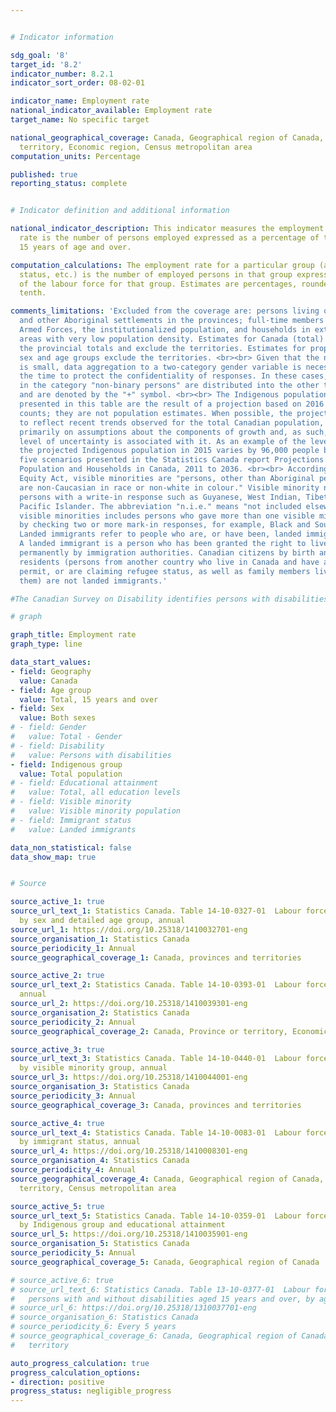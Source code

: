 ```yaml
---


# Indicator information

sdg_goal: '8'
target_id: '8.2'
indicator_number: 8.2.1
indicator_sort_order: 08-02-01

indicator_name: Employment rate
national_indicator_available: Employment rate
target_name: No specific target

national_geographical_coverage: Canada, Geographical region of Canada, Province or
  territory, Economic region, Census metropolitan area
computation_units: Percentage

published: true
reporting_status: complete


# Indicator definition and additional information

national_indicator_description: This indicator measures the employment rate. The employment
  rate is the number of persons employed expressed as a percentage of the population
  15 years of age and over.

computation_calculations: The employment rate for a particular group (age, sex, marital
  status, etc.) is the number of employed persons in that group expressed as a percentage
  of the labour force for that group. Estimates are percentages, rounded to the nearest
  tenth.

comments_limitations: 'Excluded from the coverage are: persons living on reserves
  and other Aboriginal settlements in the provinces; full-time members of the Canadian
  Armed Forces, the institutionalized population, and households in extremely remote
  areas with very low population density. Estimates for Canada (total) are a sum of
  the provincial totals and exclude the territories. Estimates for proportions by
  sex and age groups exclude the territories. <br><br> Given that the non-binary population
  is small, data aggregation to a two-category gender variable is necessary most of
  the time to protect the confidentiality of responses. In these cases, individuals
  in the category "non-binary persons" are distributed into the other two gender categories
  and are denoted by the "+" symbol. <br><br> The Indigenous population estimates
  presented in this table are the result of a projection based on 2016 population
  counts; they are not population estimates. When possible, the projection was calibrated
  to reflect recent trends observed for the total Canadian population, but it relies
  primarily on assumptions about the components of growth and, as such, a certain
  level of uncertainty is associated with it. As an example of the level of uncertainty,
  the projected Indigenous population in 2015 varies by 96,000 people between the
  five scenarios presented in the Statistics Canada report Projections of the Aboriginal
  Population and Households in Canada, 2011 to 2036. <br><br> According to the Employment
  Equity Act, visible minorities are "persons, other than Aboriginal peoples, who
  are non-Caucasian in race or non-white in colour." Visible minority n.i.e includes
  persons with a write-in response such as Guyanese, West Indian, Tibetan, Polynesian,
  Pacific Islander. The abbreviation "n.i.e." means "not included elsewhere". Multiple
  visible minorities includes persons who gave more than one visible minority group
  by checking two or more mark-in responses, for example, Black and South Asian. <br><br>
  Landed immigrants refer to people who are, or have been, landed immigrants in Canada.
  A landed immigrant is a person who has been granted the right to live in Canada
  permanently by immigration authorities. Canadian citizens by birth and non-permanent
  residents (persons from another country who live in Canada and have a work or study
  permit, or are claiming refugee status, as well as family members living here with
  them) are not landed immigrants.'

#The Canadian Survey on Disability identifies persons with disabilities using the Disability Screening Questions (DSQ),  which are based on the social model of disability. The DSQ first measure the degree to which difficulties are experienced across 10 domains of functioning, then ask how often daily activities are limited by these difficulties. Only persons who report a limitation in their day-to-day activities are identified as having a disability. <br><br> 

# graph

graph_title: Employment rate
graph_type: line

data_start_values:
- field: Geography
  value: Canada
- field: Age group
  value: Total, 15 years and over
- field: Sex
  value: Both sexes
# - field: Gender
#   value: Total - Gender
# - field: Disability
#   value: Persons with disabilities
- field: Indigenous group
  value: Total population
# - field: Educational attainment
#   value: Total, all education levels
# - field: Visible minority
#   value: Visible minority population
# - field: Immigrant status
#   value: Landed immigrants

data_non_statistical: false
data_show_map: true


# Source

source_active_1: true
source_url_text_1: Statistics Canada. Table 14-10-0327-01  Labour force characteristics
  by sex and detailed age group, annual
source_url_1: https://doi.org/10.25318/1410032701-eng
source_organisation_1: Statistics Canada
source_periodicity_1: Annual
source_geographical_coverage_1: Canada, provinces and territories

source_active_2: true
source_url_text_2: Statistics Canada. Table 14-10-0393-01  Labour force characteristics,
  annual
source_url_2: https://doi.org/10.25318/1410039301-eng
source_organisation_2: Statistics Canada
source_periodicity_2: Annual
source_geographical_coverage_2: Canada, Province or territory, Economic region

source_active_3: true
source_url_text_3: Statistics Canada. Table 14-10-0440-01  Labour force characteristics
  by visible minority group, annual
source_url_3: https://doi.org/10.25318/1410044001-eng
source_organisation_3: Statistics Canada
source_periodicity_3: Annual
source_geographical_coverage_3: Canada, provinces and territories

source_active_4: true
source_url_text_4: Statistics Canada. Table 14-10-0083-01  Labour force characteristics
  by immigrant status, annual
source_url_4: https://doi.org/10.25318/1410008301-eng
source_organisation_4: Statistics Canada
source_periodicity_4: Annual
source_geographical_coverage_4: Canada, Geographical region of Canada, Province or
  territory, Census metropolitan area

source_active_5: true
source_url_text_5: Statistics Canada. Table 14-10-0359-01  Labour force characteristics
  by Indigenous group and educational attainment
source_url_5: https://doi.org/10.25318/1410035901-eng
source_organisation_5: Statistics Canada
source_periodicity_5: Annual
source_geographical_coverage_5: Canada, Geographical region of Canada

# source_active_6: true
# source_url_text_6: Statistics Canada. Table 13-10-0377-01  Labour force status of
#   persons with and without disabilities aged 15 years and over, by age group and gender
# source_url_6: https://doi.org/10.25318/1310037701-eng
# source_organisation_6: Statistics Canada
# source_periodicity_6: Every 5 years
# source_geographical_coverage_6: Canada, Geographical region of Canada, Province or
#   territory

auto_progress_calculation: true
progress_calculation_options:
- direction: positive
progress_status: negligible_progress
---
```

